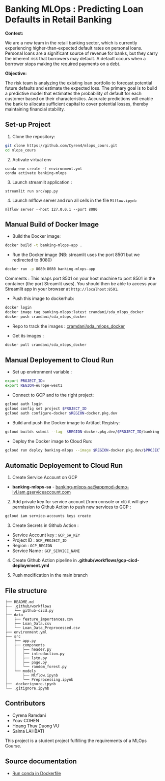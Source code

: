 # Banking MLOps : Predicting Loan Defaults in Retail Banking

**Context:**

We are a new team in the retail banking sector, which is currently experiencing higher-than-expected default rates on personal loans. Personal loans are a significant source of revenue for banks, but they carry the inherent risk that borrowers may default. A default occurs when a borrower stops making the required payments on a debt.

**Objective:**

The risk team is analyzing the existing loan portfolio to forecast potential future defaults and estimate the expected loss. The primary goal is to build a predictive model that estimates the probability of default for each customer based on their characteristics. Accurate predictions will enable the bank to allocate sufficient capital to cover potential losses, thereby maintaining financial stability.


## Set-up Project 

1.  Clone the repository:

```bash
git clone https://github.com/Cyren4/mlops_cours.git
cd mlops_cours
```

2.  Activate virtual env
```shell
conda env create -f environment.yml
conda activate banking-mlops
```

3.  Launch streamlit application : 
```
streamlit run src/app.py
```

4. Launch mlflow server and run all cells in the file `Mlflow.ipynb`
```shell
mlflow server --host 127.0.0.1 --port 8080
```


## Manual Build of Docker Image 

- Build the Docker image: 
```bash
docker build -t banking-mlops-app .
```

- Run the Docker image (NB: streamlit uses the port 8501 but we redirected to 8080)
```bash
docker run -p 8080:8080 banking-mlops-app
```

Comments : This maps port 8501 on your host machine to port 8501 in the container (the port Streamlit uses). You should then be able to access your Streamlit app in your browser at ``http://localhost:8501``.

- Push this image to dockerhub: 
```bash
docker login 
docker image tag banking-mlops:latest cramdani/sda_mlops_docker
docker push cramdani/sda_mlops_docker  
```

- Repo to track the images : [cramdani/sda_mlops_docker](https://hub.docker.com/r/cramdani/sda_mlops_docker) 

- Get its images  : 
```bash
docker pull cramdani/sda_mlops_docker
```

## Manual Deployement to Cloud Run 

- Set up environment variable : 
```bash
export PROJECT_ID=
export REGION=europe-west1
```

- Connect to GCP and to the right project:
```bash
gcloud auth login
gcloud config set project $PROJECT_ID
gcloud auth configure-docker $REGION-docker.pkg.dev

```

- Build and push the Docker image to Artifact Registry:
```bash
gcloud builds submit --tag  $REGION-docker.pkg.dev/$PROJECT_ID/banking-mlops/mlops-app:latest
```

- Deploy the Docker image to Cloud Run:
```bash
gcloud run deploy banking-mlops --image $REGION-docker.pkg.dev/$PROJECT_ID/banking-mlops/mlops-app:latest --region $REGION
```

## Automatic Deployement to Cloud Run 

1. Create Service Account on GCP
-   **banking-mlops-sa** - banking-mlops-sa@appmod-demo-lvl.iam.gserviceaccount.com

2. Add private key for service account (from console or cli) it will give permission to Github Action to push new services to GCP : 
```bash
gcloud iam service-accounts keys create
```

3. Create Secrets in Github Action :
- Service Account key : ```GCP_SA_KEY```
- Project ID : ```GCP_PROJECT_ID```
- Region : ```GCP_REGION```
- Service Name : ```GCP_SERVICE_NAME```

4. Create Github Action pipeline in **.github/workflows/gcp-cicd-deployement.yml**  

5. Push modification in the main branch
 

## File structure 
```
├── README.md
├── .github/workflows
│   └── github-cicd.py
├── data
│   ├── feature_importances.csv
│   ├── Loan_Data.csv
│   └── Loan_Data_Preprocessed.csv
├── environment.yml
├── src
│   ├── app.py
│   ├── components
│   │   ├── header.py
│   │   ├── introduction.py
│   │   ├── lstm.py
│   │   ├── page.py
│   │   └── random_forest.py
│   └── models
│       ├── Mlflow.ipynb
│       └── Preprocessing.ipynb
├── .dockerignore.ipynb
└── .gitignore.ipynb
```

## Contributors 
- Cyrena Ramdani
- Yoav COHEN
- Hoang Thuy Duong VU
- Salma LAHBATI



This project is a student project fulfilling the requirements of a MLOps Course.


## Source documentation
- [Run conda in Dockerfile](https://pythonspeed.com/articles/activate-conda-dockerfile/) 